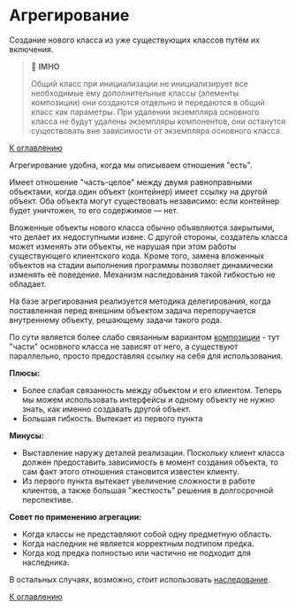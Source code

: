 # Агрегирование

Создание нового класса из уже существующих классов путём их включения.

> :thinking: **IMHO**
>
> Общий класс при инициализации не инициализирует все необходимые ему дополнительные классы (элементы композиции) они создаются отдельно и передаются в общий класс как параметры. При удалении экземпляра основного класса не будут удалены экземпляры компонентов, они останутся существовать вне зависимости от экземпляра основного класса.

[К оглавлению](../README.md)

Агрегирование удобна, когда мы описываем отношения "есть".

Имеет отношение "часть-целое" между двумя равноправными объектами, когда один объект (контейнер) имеет ссылку на другой объект. Оба объекта могут существовать независимо: если контейнер будет уничтожен, то его содержимое — нет.

Вложенные объекты нового класса обычно объявляются закрытыми, что делает их недоступными извне. С другой стороны, создатель класса может изменять эти объекты, не нарушая при этом работы существующего клиентского кода. Кроме того, замена вложенных объектов на стадии выполнения программы позволяет динамически изменять её поведение. Механизм наследования такой гибкостью не обладает.

На базе агрегирования реализуется методика делегирования, когда поставленная перед внешним объектом задача перепоручается внутреннему объекту, решающему задачи такого рода.

По сути является более слабо связанным вариантом [композиции](composition.md) - тут "части" основного класса не зависят от него, а существуют параллельно, просто предоставляя ссылку на себя для использования.

**Плюсы:**
- Более слабая связанность между объектом и его клиентом. Теперь мы можем использовать интерфейсы и одному объекту не нужно знать, как именно создавать другой объект.
- Большая гибкость. Вытекает из первого пункта

**Минусы:**
- Выставление наружу деталей реализации. Поскольку клиент класса должен предоставить зависимость в момент создания объекта, то сам факт этого отношения становится известен клиенту.
- Из первого пункта вытекает увеличение сложности в работе клиентов, а также большая "жесткость" решения в долгосрочной перспективе.

**Совет по применению агрегации:**
- Когда классы не представляют собой одну предметную область.
- Когда наследник не является корректным подтипом предка.
- Когда код предка полностью или частично не подходит для наследника.

В остальных случаях, возможно, стоит использовать [наследование](inheritance.md).

[К оглавлению](../README.md)
